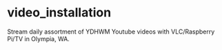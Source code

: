 # video_installation
Stream daily assortment of YDHWM Youtube videos with VLC/Raspberry Pi/TV in Olympia, WA.
